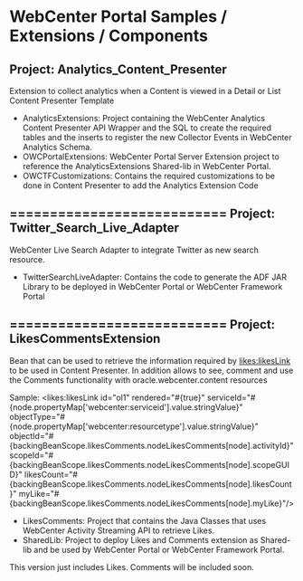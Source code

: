 WebCenter Portal Samples / Extensions / Components
================

Project: Analytics_Content_Presenter
-------------
Extension to collect analytics when a Content is viewed in a Detail or List Content Presenter Template
- AnalyticsExtensions: Project containing the WebCenter Analytics Content Presenter API Wrapper and the SQL to create the required tables and the inserts to register the new Collector Events in WebCenter Analytics Schema.
- OWCPortalExtensions: WebCenter Portal Server Extension project to reference the AnalyticsExtensions Shared-lib in WebCenter Portal.
- OWCTFCustomizations: Contains the required customizations to be done in Content Presenter to add the Analytics Extension Code

===========================
Project: Twitter_Search_Live_Adapter
------------- 
WebCenter Live Search Adapter to integrate Twitter as new search resource.
- TwitterSearchLiveAdapter: Contains the code to generate the ADF JAR Library to be deployed in WebCenter Portal or WebCenter Framework Portal

===========================
Project: LikesCommentsExtension
------------- 
Bean that can be used to retrieve the information required by <likes:likesLink> to be used in Content Presenter.
In addition allows to see, comment and use the Comments functionality with oracle.webcenter.content resources

Sample:
<likes:likesLink id="ol1" rendered="#{true}"
                             serviceId="#{node.propertyMap['webcenter:serviceid'].value.stringValue}"
                             objectType="#{node.propertyMap['webcenter:resourcetype'].value.stringValue}"
                             objectId="#{backingBeanScope.likesComments.nodeLikesComments[node].activityId}"
                             scopeId="#{backingBeanScope.likesComments.nodeLikesComments[node].scopeGUID}"
                             likesCount="#{backingBeanScope.likesComments.nodeLikesComments[node].likesCount}"
                             myLike="#{backingBeanScope.likesComments.nodeLikesComments[node].myLike}"/>
							 
- LikesComments: Project that contains the Java Classes that uses WebCenter Activity Streaming API to retrieve Likes.
- SharedLib: Project to deploy Likes and Comments extension as Shared-lib and be used by WebCenter Portal or WebCenter Framework Portal.

This version just includes Likes. Comments will be included soon.




 
